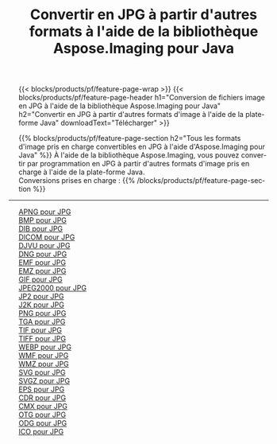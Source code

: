 ﻿---
title: Convertir en JPG à partir d'autres formats à l'aide de la bibliothèque Aspose.Imaging pour Java 
weight: 3920
url: /fr/java/conversion/to/jpg 
lang: fr
langdirlevel: 2
locales: zh-hans,ja,it,ru,de,es,fr,nl,id,lt,pl,pt,vi,tr,ko,zh-hant,ar,hi,th,sv,cs,uk,he
description: En utilisant Aspose.Imaging, vous pouvez convertir en JPG à partir d'autres formats en utilisant Java
---

{{< blocks/products/pf/feature-page-wrap >}}
{{< blocks/products/pf/feature-page-header h1="Conversion de fichiers image en JPG à l'aide de la bibliothèque Aspose.Imaging pour Java" h2="Convertir en JPG à partir d'autres formats d'image à l'aide de la plate-forme Java" downloadText="Télécharger" >}}


{{% blocks/products/pf/feature-page-section  h2="Tous les formats d'image pris en charge convertibles en JPG à l'aide d'Aspose.Imaging pour Java" %}}
À l'aide de la bibliothèque Aspose.Imaging, vous pouvez convertir par programmation en JPG à partir d'autres formats d'image pris en charge à l'aide de la plate-forme Java.
<br/>
Conversions prises en charge :
{{% /blocks/products/pf/feature-page-section %}}
<div class="container-fluid productfamilypage bg-gray">
    <div class="convertypes bg-gray agp-content section">
        <div class="container">
		<hr style="margin-left:-20px;"/>
		<div class="row other-converters">
		    <div class='col-md-2 other-converter remove-lp remove-rp'><a href="/imaging/fr/java/conversion/apng-to-jpg" >APNG pour JPG</a></div>
<div class='col-md-2 other-converter remove-lp remove-rp'><a href="/imaging/fr/java/conversion/bmp-to-jpg" >BMP pour JPG</a></div>
<div class='col-md-2 other-converter remove-lp remove-rp'><a href="/imaging/fr/java/conversion/dib-to-jpg" >DIB pour JPG</a></div>
<div class='col-md-2 other-converter remove-lp remove-rp'><a href="/imaging/fr/java/conversion/dicom-to-jpg" >DICOM pour JPG</a></div>
<div class='col-md-2 other-converter remove-lp remove-rp'><a href="/imaging/fr/java/conversion/djvu-to-jpg" >DJVU pour JPG</a></div>
<div class='col-md-2 other-converter remove-lp remove-rp'><a href="/imaging/fr/java/conversion/dng-to-jpg" >DNG pour JPG</a></div>
<div class='col-md-2 other-converter remove-lp remove-rp'><a href="/imaging/fr/java/conversion/emf-to-jpg" >EMF pour JPG</a></div>
<div class='col-md-2 other-converter remove-lp remove-rp'><a href="/imaging/fr/java/conversion/emz-to-jpg" >EMZ pour JPG</a></div>
<div class='col-md-2 other-converter remove-lp remove-rp'><a href="/imaging/fr/java/conversion/gif-to-jpg" >GIF pour JPG</a></div>
<div class='col-md-2 other-converter remove-lp remove-rp'><a href="/imaging/fr/java/conversion/jpeg2000-to-jpg" >JPEG2000 pour JPG</a></div>
<div class='col-md-2 other-converter remove-lp remove-rp'><a href="/imaging/fr/java/conversion/jp2-to-jpg" >JP2 pour JPG</a></div>
<div class='col-md-2 other-converter remove-lp remove-rp'><a href="/imaging/fr/java/conversion/j2k-to-jpg" >J2K pour JPG</a></div>
<div class='col-md-2 other-converter remove-lp remove-rp'><a href="/imaging/fr/java/conversion/png-to-jpg" >PNG pour JPG</a></div>
<div class='col-md-2 other-converter remove-lp remove-rp'><a href="/imaging/fr/java/conversion/tga-to-jpg" >TGA pour JPG</a></div>
<div class='col-md-2 other-converter remove-lp remove-rp'><a href="/imaging/fr/java/conversion/tif-to-jpg" >TIF pour JPG</a></div>
<div class='col-md-2 other-converter remove-lp remove-rp'><a href="/imaging/fr/java/conversion/tiff-to-jpg" >TIFF pour JPG</a></div>
<div class='col-md-2 other-converter remove-lp remove-rp'><a href="/imaging/fr/java/conversion/webp-to-jpg" >WEBP pour JPG</a></div>
<div class='col-md-2 other-converter remove-lp remove-rp'><a href="/imaging/fr/java/conversion/wmf-to-jpg" >WMF pour JPG</a></div>
<div class='col-md-2 other-converter remove-lp remove-rp'><a href="/imaging/fr/java/conversion/wmz-to-jpg" >WMZ pour JPG</a></div>
<div class='col-md-2 other-converter remove-lp remove-rp'><a href="/imaging/fr/java/conversion/svg-to-jpg" >SVG pour JPG</a></div>
<div class='col-md-2 other-converter remove-lp remove-rp'><a href="/imaging/fr/java/conversion/svgz-to-jpg" >SVGZ pour JPG</a></div>
<div class='col-md-2 other-converter remove-lp remove-rp'><a href="/imaging/fr/java/conversion/eps-to-jpg" >EPS pour JPG</a></div>
<div class='col-md-2 other-converter remove-lp remove-rp'><a href="/imaging/fr/java/conversion/cdr-to-jpg" >CDR pour JPG</a></div>
<div class='col-md-2 other-converter remove-lp remove-rp'><a href="/imaging/fr/java/conversion/cmx-to-jpg" >CMX pour JPG</a></div>
<div class='col-md-2 other-converter remove-lp remove-rp'><a href="/imaging/fr/java/conversion/otg-to-jpg" >OTG pour JPG</a></div>
<div class='col-md-2 other-converter remove-lp remove-rp'><a href="/imaging/fr/java/conversion/odg-to-jpg" >ODG pour JPG</a></div>
<div class='col-md-2 other-converter remove-lp remove-rp'><a href="/imaging/fr/java/conversion/ico-to-jpg" >ICO pour JPG</a></div>
                </div>
        </div>
    </div>
</div>
<br/>

